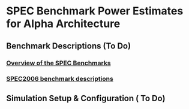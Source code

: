 # SPEC Benchmark Power Estimates for Alpha Architecture
## Benchmark Descriptions (To Do)
### [Overview of the SPEC Benchmarks](http://jimgray.azurewebsites.net/benchmarkhandbook/chapter9.pdf)
### [SPEC2006 benchmark descriptions](https://www.spec.org/cpu2006/CINT2006/)
## Simulation Setup & Configuration ( To Do) 
